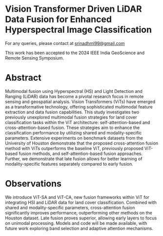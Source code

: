 # Vision Transformer Driven LiDAR Data Fusion for Enhanced Hyperspectral Image Classification
For any queries, please contact at srinadhml99@gmail.com

This work has been accepted to the 2024 IEEE India GeoScience and Remote Sensing Symposium. 
# Abstract
Multimodal fusion using Hyperspectral (HS) and Light Detection and Ranging (LiDAR) data has become a pivotal research focus in remote sensing and geospatial analysis. Vision Transformers (ViTs) have emerged as a transformative technology, offering sophisticated multimodal feature extraction and data fusion capabilities. This study investigates two previously unexplored multimodal fusion strategies for land cover classification tasks within the ViT architecture: self-attention-based and cross-attention-based fusion. These strategies aim to enhance the classification performance by utilizing shared and modality-specific parameters. Extensive experiments on benchmark datasets from the University of Houston demonstrate that the proposed cross-attention fusion method with ViTs outperforms the baseline ViT, previously proposed ViT-based fusion methods, and self-attention-based fusion approaches. Further, we demonstrate that late fusion allows for better learning of modality-specific features separately compared to early fusion.

# Observations
We introduce ViT-SA and ViT-CA, new fusion frameworks within ViT for integrating HSI and LiDAR data for land cover classification. Combined with shared and modality-specific parameters, cross-attention fusion significantly improves performance, outperforming other methods on the Houston dataset. Late fusion proves superior, allowing early layers to focus on unimodal processing. Models and code will be made available, with future work exploring band selection and adaptive attention mechanisms.

